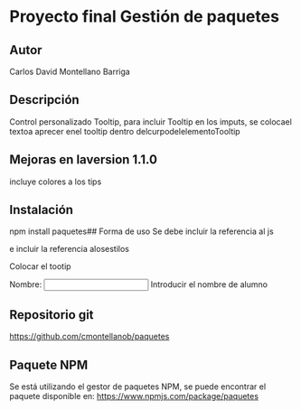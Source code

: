 # Proyecto final Gestión de paquetes
## Autor
Carlos David Montellano Barriga
## Descripción
Control personalizado Tooltip, para incluir Tooltip en los imputs,
se colocael textoa aprecer enel tooltip dentro delcurpodelelementoTooltip

## Mejoras en laversion 1.1.0
incluye colores a los tips

## Instalación
npm install paquetes## Forma de uso 
Se debe incluir la referencia al js
<script type="text/javascript"
src="node_modules/paquetes/lib/index.js"></script>
e incluir la referencia alosestilos 
<link rel="stylesheet" type="text/css" href="node_modules/paquetes/lib/tooltip.css">
Colocar el tootip 

 <label for="name">Nombre:</label>
<input id="name" aria-describedby="tp1" />
    <howto-tooltip id="tp1">Introducir el nombre de alumno</howto-tooltip>

## Repositorio git
https://github.com/cmontellanob/paquetes

## Paquete NPM
Se está utilizando el gestor de paquetes NPM, se puede encontrar el paquete disponible en:
https://www.npmjs.com/package/paquetes
